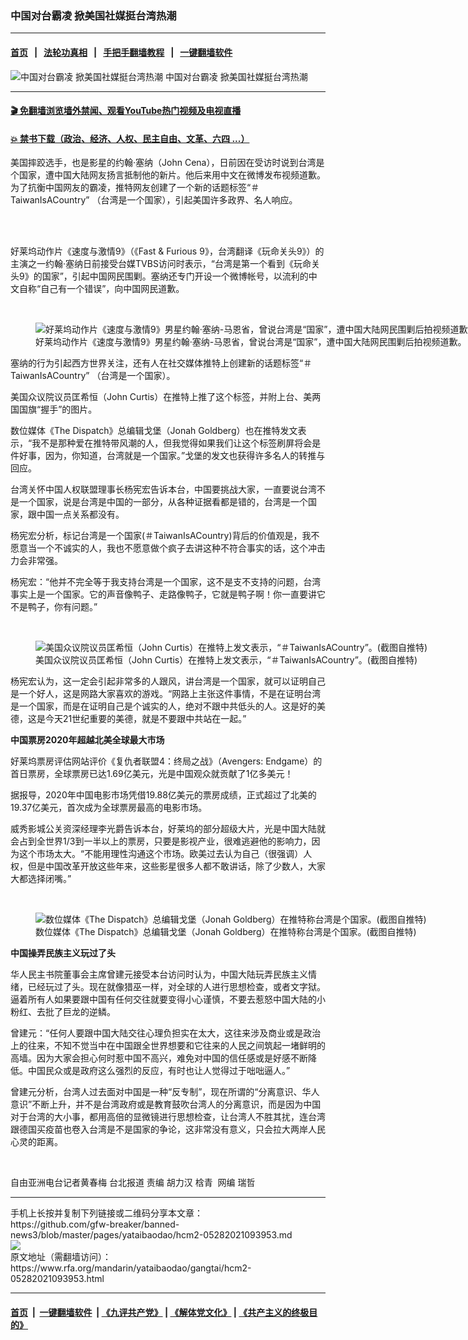 ### 中国对台霸凌    掀美国社媒挺台湾热潮
------------------------

#### [首页](https://github.com/gfw-breaker/banned-news3/blob/master/README.md) &nbsp;&nbsp;|&nbsp;&nbsp; [法轮功真相](https://github.com/begood0513/basic/blob/master/README.md)  &nbsp;&nbsp;|&nbsp;&nbsp; [手把手翻墙教程](https://github.com/gfw-breaker/guides/wiki)  &nbsp;&nbsp;|&nbsp;&nbsp; [一键翻墙软件](https://github.com/gfw-breaker/nogfw/blob/master/README.md)  



<div id="headerimg">
 <img alt="中国对台霸凌    掀美国社媒挺台湾热潮" src="https://www.rfa.org/mandarin/yataibaodao/gangtai/hcm2-05282021093953.html/@@images/04a1fcd0-2f6d-4268-8e49-e432ac573525.jpeg" title="中国对台霸凌    掀美国社媒挺台湾热潮"/>
 <span class="lead_image_caption">
  中国对台霸凌    掀美国社媒挺台湾热潮
 </span>
 <!-- zoomattribute -->
</div>

<hr/>


#### [ 🎬  免翻墙浏览墙外禁闻、观看YouTube热门视频及电视直播](https://github.com/gfw-breaker/HelloWorld)

#### [ 💥  禁书下载（政治、经济、人权、民主自由、文革、六四 ...）](https://github.com/gfw-breaker/books/blob/master/README.md)

<div id="storytext">
 <p>
  美国摔跤选手，也是影星的约翰·塞纳（John Cena），日前因在受访时说到台湾是个国家，遭中国大陆网友扬言抵制他的新片。他后来用中文在微博发布视频道歉。为了抗衡中国网友的霸凌，推特网友创建了一个新的话题标签“＃TaiwanIsACountry” （台湾是一个国家），引起美国许多政界、名人响应。
 </p>
 <p>
  <br/>
 </p>
 <p>
  <br/>
  好莱坞动作片《速度与激情9》（《Fast &amp; Furious 9》，台湾翻译《玩命关头9》）的主演之一约翰·塞纳日前接受台媒TVBS访问时表示，“台湾是第一个看到《玩命关头9》的国家”，引起中国网民围剿。塞纳还专门开设一个微博帐号，以流利的中文自称“自己有一个错误”，向中国网民道歉。
 </p>
 <p>
  <br/>
 </p>
 <p>
  <figure class="image-richtext image-inline captioned" style="width:1196px;">
   <img alt="好莱坞动作片《速度与激情9》男星约翰·塞纳-马恩省，曾说台湾是“国家”，遭中国大陆网民围剿后拍视频道歉。（RealWWEJohnCena微博）" src="https://www.rfa.org/mandarin/yataibaodao/gangtai/hcm2-05282021093953.html/4.jpg/@@images/e646f7d9-dbc8-4780-b789-73856438d3c0.jpeg" title="4.jpg"/>
   <figcaption class="image-caption">
    好莱坞动作片《速度与激情9》男星约翰·塞纳-马恩省，曾说台湾是“国家”，遭中国大陆网民围剿后拍视频道歉。（RealWWEJohnCena微博）
   </figcaption>
   <small>
   </small>
  </figure>
 </p>
 <p>
  塞纳的行为引起西方世界关注，还有人在社交媒体推特上创建新的话题标签“＃TaiwanIsACountry” （台湾是一个国家）。
 </p>
 <p>
  美国众议院议员匡希恒（John Curtis）在推特上推了这个标签，并附上台、美两国国旗“握手”的图片。
 </p>
 <p>
  数位媒体《The Dispatch》总编辑戈堡（Jonah Goldberg）也在推特发文表示，“我不是那种爱在推特带风潮的人，但我觉得如果我们让这个标签刷屏将会是件好事，因为，你知道，台湾就是一个国家。”戈堡的发文也获得许多名人的转推与回应。
 </p>
 <p>
  台湾关怀中国人权联盟理事长杨宪宏告诉本台，中国要挑战大家，一直要说台湾不是一个国家，说是台湾是中国的一部分，从各种证据看都是错的，台湾是一个国家，跟中国一点关系都没有。
 </p>
 <p>
  杨宪宏分析，标记台湾是一个国家(＃TaiwanIsACountry)背后的价值观是，我不愿意当一个不诚实的人，我也不愿意做个疯子去讲这种不符合事实的话，这个冲击力会非常强。
 </p>
 <p>
  杨宪宏：“他并不完全等于我支持台湾是一个国家，这不是支不支持的问题，台湾事实上是一个国家。它的声音像鸭子、走路像鸭子，它就是鸭子啊！你一直要讲它不是鸭子，你有问题。”
 </p>
 <p>
  <br/>
 </p>
 <p>
  <figure class="image-richtext image-inline captioned" style="width:1212px;">
   <img alt="美国众议院议员匡希恒（John Curtis）在推特上发文表示，“＃TaiwanIsACountry”。(截图自推特)" src="https://www.rfa.org/mandarin/yataibaodao/gangtai/hcm2-05282021093953.html/2.jpg/@@images/257ed150-6270-4ea7-aa6c-f04da47b4903.jpeg" title="2.jpg"/>
   <figcaption class="image-caption">
    美国众议院议员匡希恒（John Curtis）在推特上发文表示，“＃TaiwanIsACountry”。(截图自推特)
   </figcaption>
   <small>
   </small>
  </figure>
 </p>
 <p>
  杨宪宏认为，这一定会引起非常多的人跟风，讲台湾是一个国家，就可以证明自己是一个好人，这是网路大家喜欢的游戏。“网路上主张这件事情，不是在证明台湾是一个国家，而是在证明自己是个诚实的人，绝对不跟中共低头的人。这是好的美德，这是今天21世纪重要的美德，就是不要跟中共站在一起。”
 </p>
 <p>
  <strong>
   中国票房2020年超越北美全球最大市场
  </strong>
 </p>
 <p>
  好莱坞票房评估网站评价《复仇者联盟4：终局之战》（Avengers: Endgame）的首日票房，全球票房已达1.69亿美元，光是中国观众就贡献了1亿多美元！
 </p>
 <p>
  据报导，2020年中国电影市场凭借19.88亿美元的票房成绩，正式超过了北美的19.37亿美元，首次成为全球票房最高的电影市场。
 </p>
 <p>
  威秀影城公关资深经理李光爵告诉本台，好莱坞的部分超级大片，光是中国大陆就会占到全世界1/3到一半以上的票房，只要是影视产业，很难逃避他的影响力，因为这个市场太大。“不能用理性沟通这个市场。欧美过去认为自己（很强调）人权，但是中国改革开放这些年来，这些影星很多人都不敢讲话，除了少数人，大家大都选择闭嘴。”
 </p>
 <p>
  <br/>
 </p>
 <p>
  <figure class="image-richtext image-inline captioned" style="width:1190px;">
   <img alt="数位媒体《The Dispatch》总编辑戈堡（Jonah Goldberg）在推特称台湾是个国家。(截图自推特)" src="https://www.rfa.org/mandarin/yataibaodao/gangtai/hcm2-05282021093953.html/3.jpg/@@images/ee4ed884-5e7c-49d1-93e2-8e44ee789194.jpeg" title="3.jpg"/>
   <figcaption class="image-caption">
    数位媒体《The Dispatch》总编辑戈堡（Jonah Goldberg）在推特称台湾是个国家。(截图自推特)
   </figcaption>
   <small>
   </small>
  </figure>
 </p>
 <p>
  <strong>
   中国操弄民族主义玩过了头
  </strong>
 </p>
 <p>
  华人民主书院董事会主席曾建元接受本台访问时认为，中国大陆玩弄民族主义情绪，已经玩过了头。现在就像猎巫一样，对全球的人进行思想检查，或者文字狱。逼着所有人如果要跟中国有任何交往就要变得小心谨慎，不要去惹怒中国大陆的小粉红、去批了巨龙的逆鳞。
 </p>
 <p>
  曾建元：“任何人要跟中国大陆交往心理负担实在太大，这往来涉及商业或是政治上的往来，不知不觉当中在中国跟全世界想要和它往来的人民之间筑起一堵鲜明的高墙。因为大家会担心何时惹中国不高兴，难免对中国的信任感或是好感不断降低。中国民众或是政府这么强烈的反应，有时也让人觉得过于咄咄逼人。”
 </p>
 <p>
  曾建元分析，台湾人过去面对中国是一种“反专制”，现在所谓的“分离意识、华人意识”不断上升，并不是台湾政府或是教育鼓吹台湾人的分离意识，而是因为中国对于台湾的大小事，都用高倍的显微镜进行思想检查，让台湾人不胜其扰，连台湾跟德国买疫苗也卷入台湾是不是国家的争论，这非常没有意义，只会拉大两岸人民心灵的距离。
 </p>
 <p>
  <br/>
 </p>
 <p>
  自由亚洲电台记者黄春梅 台北报道 责编 胡力汉 梒青  网编 瑞哲
 </p>
</div>

<hr/>
手机上长按并复制下列链接或二维码分享本文章：<br/>
https://github.com/gfw-breaker/banned-news3/blob/master/pages/yataibaodao/hcm2-05282021093953.md <br/>
<a href='https://github.com/gfw-breaker/banned-news3/blob/master/pages/yataibaodao/hcm2-05282021093953.md'><img src='https://github.com/gfw-breaker/banned-news3/blob/master/pages/yataibaodao/hcm2-05282021093953.md.png'/></a> <br/>
原文地址（需翻墙访问）：https://www.rfa.org/mandarin/yataibaodao/gangtai/hcm2-05282021093953.html


------------------------
#### [首页](https://github.com/gfw-breaker/banned-news3/blob/master/README.md) &nbsp;|&nbsp; [一键翻墙软件](https://github.com/gfw-breaker/nogfw/blob/master/README.md) &nbsp;| [《九评共产党》](https://github.com/gfw-breaker/9ping.md/blob/master/README.md#九评之一评共产党是什么) | [《解体党文化》](https://github.com/gfw-breaker/jtdwh.md/blob/master/README.md) | [《共产主义的终极目的》](https://github.com/gfw-breaker/gczydzjmd.md/blob/master/README.md)


<img src='http://gfw-breaker.win/banned-news3/pages/yataibaodao/hcm2-05282021093953.md' width='0px' height='0px'/>